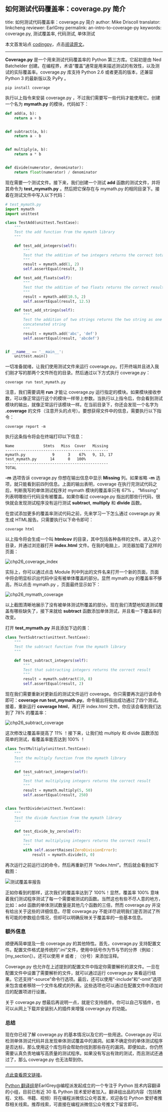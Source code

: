 ## 如何测试代码覆盖率：coverage.py 简介

title: 如何测试代码覆盖率：coverage.py 简介
author: Mike Driscoll
translator: linkcheng
reviewer: EarlGrey
permalink: an-intro-to-coverage-py
keywords: coverage.py, 测试覆盖率, 代码测试, 单体测试

本文首发站点 [codingpy](http://codingpy.com/)，点击[阅读原文](http://codingpy.com/article/an-intro-to-coveragepy/)。

***


**Coverage.py**  是一个用来测试代码覆盖率的 Python 第三方库。它起初是由 Ned  Batchelder 创建。在编程界，术语“覆盖”通常是用来描述测试的有效性，以及测试的实际覆盖率。coverage.py 库支持 Python 2.6 或者更高的版本，还兼容 Python 3 的最新版以及 PyPy 。

```
pip install coverage
```

执行以上指令来安装 coverage.py ，不过我们需要写一些代码才能使用它。创建一个名为 **mymath.py** 的模块，代码如下：

```python
def add(a, b):
	return a + b


def subtract(a, b):
	return a - b


def multiply(a, b):
	return a * b


def divide(numerator, denominator):
	return float(numerator) / denominator
```

现在需要一个测试文件。接下来，我们创建一个测试 **add** 函数的测试文件，并将其命令为 **test_mymath.py** 。然后把它保存在与 mymath.py 的相同目录下。接着在测试文件中写入以下代码：

``` python
# test_mymath.py
import mymath
import unittest

class TestAdd(unittest.TestCase):
	"""
	Test the add function from the mymath library
	"""

	def test_add_integers(self):
		"""
		Test that the addition of two integers returns the correct total
		"""
		result = mymath.add(1, 2)
		self.assertEqual(result, 3)

	def test_add_floats(self):
		"""
		Test that the addition of two floats returns the correct result
		"""
		result = mymath.add(10.5, 2)
		self.assertEqual(result, 12.5)

	def test_add_strings(self):
		"""
		Test the addition of two strings returns the two string as one
		concatenated string
		"""
		result = mymath.add('abc', 'def')
		self.assertEqual(result, 'abcdef')


if __name__ == '__main__':
	unittest.main()
```

一切准备就绪，让我们使用测试文件来运行 coverage.py。打开终端并且进入我们刚才写的那两个文件所在的目录。然后通过以下方式执行 coverage.py：

```
coverage run test_mymath.py
```

注意，我们需要调用 **run** 才能让 coverage.py 运行指定的模块。如果模块接收参数，可以像正常运行这个的模块一样带上参数。当执行以上指令后，你会看到测试模块的输出，就像正常运行该模块一样。在当前目录下，你还会发现一个名字为 **.coverage** 的文件（注意开头的点号）。要想获得文件中的信息，需要执行以下指令：

```
coverage report -m
```

执行这条指令将会在终端打印以下信息：

```
Name             Stmts   Miss  Cover   Missing
----------------------------------------------
mymath.py            9      3    67%   9, 13, 17
test_mymath.py      14      0   100%
----------------------------------------------
TOTAL
```

**-m** 选项告诉 coverage.py 你想在输出信息中显示 **Missing** 列。如果省略 **-m** 选项，就只能看到前四列信息。上面的输出表明，coverage 在执行完测试代码之后，判断我写的单体测试程序对 mymath 模块的覆盖率只有 67% 。 “Missing” 列表明哪些行代码没有被覆盖。如果你看过 coverage.py 指出的那些行代码，很快就会发现测试程序没有运行测试 **subtract**, **multiply** 和 **divide** 函数。

在尝试添加更多的覆盖率测试代码之前，先来学习一下怎么通过 coverage.py 来生成 HTML报告。只需要执行以下命令即可：

```
coverage html
```

以上指令将会生成一个叫 **htmlcov** 的目录，其中包括各种各样的文件。进入这个目录，并通过浏览器打开 **index.html** 文件。在我的电脑上，浏览器加载了这样的页面：

![chp26_coverage_index](http://www.blog.pythonlibrary.org/wp-content/uploads/2016/07/chp26_coverage_index.png)

实际上，你可以通过点击 Module 列中列出的文件名来打开一个新的页面，页面中将会明显标识出代码中没有被单体覆盖的部分。显然 mymath.py 的覆盖率不够高，所以点击 mymath.py ，页面最终显示如下：

![chp26_mymath_coverage](http://www.blog.pythonlibrary.org/wp-content/uploads/2016/07/chp26_mymath_coverage.png)

以上截图清晰地展示了没有被单体测试所覆盖的部分。现在我们清楚地知道测试覆盖有哪些缺失了，接下来就给 **subtract** 函数添加单体测试，并且看一下覆盖率的改变。

打开 **test_mymath.py** 并且添加下边的类：

``` python
class TestSubtract(unittest.TestCase):
	"""
	Test the subtract function from the mymath library
	"""

	def test_subtract_integers(self):
		"""
		Test that subtracting integers returns the correct result
		"""
		result = mymath.subtract(10, 8)
		self.assertEqual(result, 2)
```

现在我们需要重新对更新后的测试文件运行 coverage。你只需要再次运行该命令即可：**coverage run test_mymath.py**。命令输出将指出成功通过了四个测试。接着，重新运行 **coverage html**，再打开 index.html 文件。你应该会看到我们达到了 78% 的覆盖率：

![chp26_subtract_coverage](http://www.blog.pythonlibrary.org/wp-content/uploads/2016/07/chp26_subtract_coverage.png)

这次修改让覆盖率提高了 11% ！接下来，让我们给 multiply 和 divide 函数添加简单的测试，看覆盖率能否达到 100% ！

``` python
class TestMultiply(unittest.TestCase):
	"""
	Test the multiply function from the mymath library
	"""

	def test_subtract_integers(self):
		"""
		Test that multiplying integers returns the correct result
		"""
		result = mymath.multiply(5, 50)
		self.assertEqual(result, 250)


class TestDivide(unittest.TestCase):
	"""
	Test the divide function from the mymath library
	"""

	def test_divide_by_zero(self):
		"""
		Test that multiplying integers returns the correct result
		"""
		with self.assertRaises(ZeroDivisionError):
			result = mymath.divide(8, 0)
```

再次运行之前运行过的命令，然后再重新打开 “index.html”。然后就会看到如下截图：

![测试覆盖率报告](http://www.blog.pythonlibrary.org/wp-content/uploads/2016/07/chp26_full_coverage.png)

正如你看到的那样，这次我们的覆盖率达到了 100%！显然，覆盖率 100% 意味着我们测试程序测试了每一个需要被测试的函数。当然这也有些不尽人意的地方，比如：add 函数的单体测试数量是其他几个函数的三倍，然而 coverage.py 并没有给出关于这些的详细信息。尽管 coverage.py 不能详尽说明我们是否测试了所有可能的参数组合情况，但却可以明确反映关于覆盖率的一些基本信息。

### 额外信息

顺便再简单提及一些 coverage.py 的其他特性。首先，coverage.py 支持配置文件。配置文件格式是传统的“.ini”文件，使用中括号作为节与节的分界（例如：[my_section]）。还可以使用 # 或者 ; （分号）来添加注释。

Coverage.py 也允许在上述提到的配置文件中指定你需要解析的源文件。一旦在配置文件中设置了需要解析的文件，就可以通过运行 coverage.py 来看运行结果。它还支持“-source”命令行选项。最后，还可以使用“-include”和“-omit”选项来包含或者移除一个文件名模式的列表。这些选项也可以通过在配置文件中添加对应的配置项进行设置。

关于 coverage.py 想最后再说明一点，就是它支持插件。你可以自己写插件，也可以从网上下载并安装别人的插件来增强 coverage.py 的功能。

### 总结

现在你已经了解 coverage.py 的基本情况以及它的一些用途。Coverage.py 可以检测单体测试代码并且发现单体测试覆盖中的漏洞。如果不确定你的单体测试程序是否达标，那么使用这个库包将会帮助你找到那些存在的漏洞。即便如此，你仍然需要认真负责地编写高质量的测试程序。如果没有写出有效的测试，而且测试还通过了，那么 coverage.py 也无法帮到你。

***

[点此查看原文链接](http://www.blog.pythonlibrary.org/2016/07/20/an-intro-to-coverage-py/)。

[Python 翻译组](https://github.com/PythonTG)是EarlGrey@编程派发起成立的一个专注于 Python 技术内容翻译的小组，目前已有近 30 名 Python 技术爱好者加入。翻译组出品的内容（包括教程、文档、书籍、视频）将在编程派微信公众号首发，欢迎各位 Python 爱好者推荐相关线索。推荐线索，可直接在编程派微信公众号推文下留言即可。


